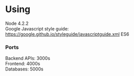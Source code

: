 
# Using
Node 4.2.2 </br>
Google Javascript style guide: https://google.github.io/styleguide/javascriptguide.xml
ES6

### Ports
Backend APIs: 3000s </br>
Frontend:     4000s </br>
Databases:    5000s </br>
